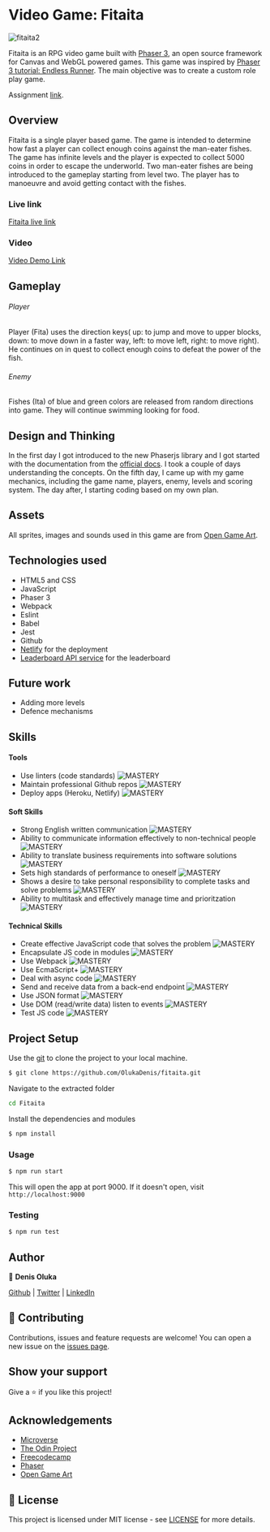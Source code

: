 # Video Game: Fitaita

![fitaita2](https://user-images.githubusercontent.com/37341054/83773603-66971b80-a68d-11ea-9fd3-5bf804fbdba1.png)

Fitaita is an RPG video game built with [Phaser 3](https://phaser.io), an open source framework for Canvas and WebGL powered games. This game was inspired by [Phaser 3 tutorial: Endless Runner](http://phaser.io/tutorials/making-your-first-phaser-3-game/part1). The main objective was to create a custom role play game.

Assignment [link](https://www.notion.so/Platform-game-4a55a7d1fcc245bcb012c76814764712).

## Overview
Fitaita is a single player based game. The game is intended to determine how fast a player can collect enough coins against the man-eater fishes. The game has infinite levels and the player is  expected to collect 5000 coins in order to escape the underworld.
Two man-eater fishes are being introduced to the gameplay starting from level two. The player has to manoeuvre and avoid getting contact with the fishes.

### Live link
[Fitaita live link](https://fitaita.netlify.app/)

### Video
[Video Demo Link](https://www.loom.com/share/cce6d88fe71d46aab5d33309bf8bc308)


## Gameplay
###### Player
Player (Fita) uses the direction keys( up: to jump and move to upper blocks, down: to move down in a faster way, left: to move left, right: to move right). He continues on in quest to collect enough coins to defeat the power of the fish.

###### Enemy
Fishes (Ita) of blue and green colors are released from random directions into game. They will continue swimming looking for food.


## Design and Thinking
In the first day I got introduced to the new Phaserjs library and I got started with the documentation from the [official docs](https://photonstorm.github.io/phaser3-docs/). I took a couple of days understanding the concepts.
On the fifth day, I came up with my game mechanics, including the game name, players, enemy, levels and scoring system. The day after, I starting coding based on my own plan.

## Assets
All sprites, images and sounds used in this game are from [Open Game Art](https://opengameart.org).

## Technologies used
* HTML5 and CSS
* JavaScript
* Phaser 3
* Webpack
* Eslint
* Babel
* Jest
* Github
* [Netlify](https://app.netlify.com/) for the deployment
* [Leaderboard API service](https://www.notion.so/Leaderboard-API-service-24c0c3c116974ac49488d4eb0267ade3) for the leaderboard

## Future work
- Adding more levels
- Defence mechanisms

## Skills

#### Tools
- Use linters (code standards) ![MASTERY](https://raw.githubusercontent.com/ampaire/phaserRPG/feature/assets/grade/masteryBadge.png)
- Maintain professional Github repos ![MASTERY](https://raw.githubusercontent.com/ampaire/phaserRPG/feature/assets/grade/masteryBadge.png)
- Deploy apps (Heroku, Netlify) ![MASTERY](https://raw.githubusercontent.com/ampaire/phaserRPG/feature/assets/grade/masteryBadge.png)

#### Soft Skills
- Strong English written communication ![MASTERY](https://raw.githubusercontent.com/ampaire/phaserRPG/feature/assets/grade/masteryBadge.png)
- Ability to communicate information effectively to non-technical people ![MASTERY](https://raw.githubusercontent.com/ampaire/phaserRPG/feature/assets/grade/masteryBadge.png)
- Ability to translate business requirements into software solutions ![MASTERY](https://raw.githubusercontent.com/ampaire/phaserRPG/feature/assets/grade/masteryBadge.png)
- Sets high standards of performance to oneself ![MASTERY](https://raw.githubusercontent.com/ampaire/phaserRPG/feature/assets/grade/masteryBadge.png)
- Shows a desire to take personal responsibility to complete tasks and solve problems ![MASTERY](https://raw.githubusercontent.com/ampaire/phaserRPG/feature/assets/grade/masteryBadge.png)
- Ability to multitask and effectively manage time and prioritzation ![MASTERY](https://raw.githubusercontent.com/ampaire/phaserRPG/feature/assets/grade/masteryBadge.png)

#### Technical Skills
- Create effective JavaScript code that solves the problem ![MASTERY](https://raw.githubusercontent.com/ampaire/phaserRPG/feature/assets/grade/masteryBadge.png)
- Encapsulate JS code in modules ![MASTERY](https://raw.githubusercontent.com/ampaire/phaserRPG/feature/assets/grade/masteryBadge.png)
- Use Webpack ![MASTERY](https://raw.githubusercontent.com/ampaire/phaserRPG/feature/assets/grade/masteryBadge.png)
- Use EcmaScript+ ![MASTERY](https://raw.githubusercontent.com/ampaire/phaserRPG/feature/assets/grade/masteryBadge.png)
- Deal with async code ![MASTERY](https://raw.githubusercontent.com/ampaire/phaserRPG/feature/assets/grade/masteryBadge.png)
- Send and receive data from a back-end endpoint ![MASTERY](https://raw.githubusercontent.com/ampaire/phaserRPG/feature/assets/grade/masteryBadge.png)
- Use JSON format ![MASTERY](https://raw.githubusercontent.com/ampaire/phaserRPG/feature/assets/grade/masteryBadge.png)
- Use DOM (read/write data) listen to events ![MASTERY](https://raw.githubusercontent.com/ampaire/phaserRPG/feature/assets/grade/masteryBadge.png)
- Test JS code ![MASTERY](https://raw.githubusercontent.com/ampaire/phaserRPG/feature/assets/grade/masteryBadge.png)

## Project Setup

Use the [git](https://git-scm.com/downloads) to clone the project to your local machine.
```sh
$ git clone https://github.com/OlukaDenis/fitaita.git
```

Navigate to the extracted folder
```sh 
cd Fitaita
```

Install the dependencies and modules
```sh
$ npm install
```

### Usage
```sh
$ npm run start
```
This will open the app at port 9000. If it doesn't open, visit ```http://localhost:9000```

### Testing

```sh
$ npm run test
```

## Author

👤 **Denis Oluka**

[Github](https://github.com/OlukaDenis) | [Twitter](https://twitter.com/dennylucaz) | [LinkedIn](https://linkedin.com/in/denis-oluka-)


## 🤝 Contributing

Contributions, issues and feature requests are welcome!
You can open a new issue on the [issues page](https://github.com/OlukaDenis/fitaita/issues).

## Show your support

Give a ⭐️ if you like this project!

## Acknowledgements
- [Microverse](https://www.microverse.org/)
- [The Odin Project](https://www.theodinproject.com/)
- [Freecodecamp](http://freecodecamp.org/)
- [Phaser](https://phaser.io)
- [Open Game Art](https://opengameart.org)

## 📝 License

This project is licensed under MIT license - see [LICENSE](/LICENSE) for more details.
